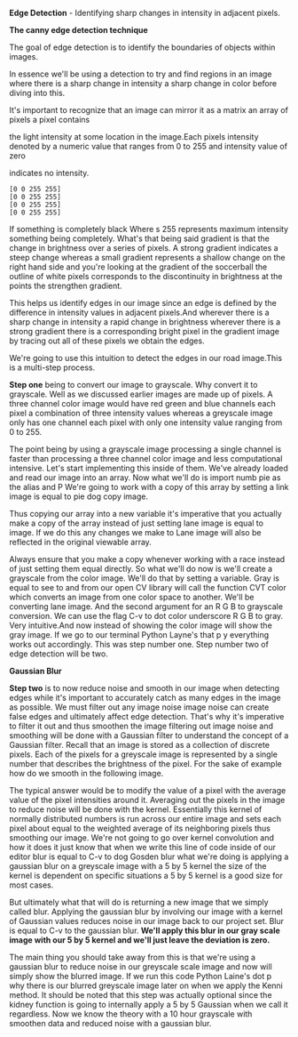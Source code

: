 **Edge Detection** - Identifying sharp changes in intensity in adjacent pixels.

**The canny edge detection technique**

The goal of edge detection is to identify the boundaries of objects within images.

In essence we'll be using a detection to try and find regions in an image where there is a sharp change in intensity a sharp change in color before diving into this.

It's important to recognize that an image can mirror it as a matrix an array of pixels a pixel contains

the light intensity at some location in the image.Each pixels intensity denoted by a numeric value that ranges from 0 to 255 and intensity value of zero

indicates no intensity.

```
[0 0 255 255]
[0 0 255 255]
[0 0 255 255]
[0 0 255 255]
```

If something is completely black Where s 255 represents maximum intensity something being completely. What's that being said gradient is that the change in brightness over a series of pixels. A strong gradient indicates a steep change whereas a small gradient represents a shallow change on the right hand side and you're looking at the gradient of the soccerball the outline of white pixels corresponds to the discontinuity in brightness at the points the strengthen gradient.

This helps us identify edges in our image since an edge is defined by the difference in intensity values in adjacent pixels.And wherever there is a sharp change in intensity a rapid change in brightness wherever there is a strong gradient there is a corresponding bright pixel in the gradient image by tracing out all of these pixels we obtain the edges.

We're going to use this intuition to detect the edges in our road image.This is a multi-step process.

**Step one** being to convert our image to grayscale. Why convert it to grayscale. Well as we discussed earlier images are made up of pixels. A three channel color image would have red green and blue channels each pixel a combination of three intensity values whereas a greyscale image only has one channel each pixel with only one intensity value ranging from 0 to 255.

The point being by using a grayscale image processing a single channel is faster than processing a three channel color image and less computational intensive. Let's start implementing this inside of them. We've already loaded and read our image into an array. Now what we'll do is import numb pie as the alias and P We're going to work with a copy of this array by setting a link image is equal to pie dog copy image.

Thus copying our array into a new variable it's imperative that you actually make a copy of the array instead of just setting lane image is equal to image. If we do this any changes we make to Lane image will also be reflected in the original viewable array.

Always ensure that you make a copy whenever working with a race instead of just setting them equal directly. So what we'll do now is we'll create a grayscale from the color image. We'll do that by setting a variable. Gray is equal to see to and from our open CV library will call the function CVT color which converts an image from one color space to another. We'll be converting lane image. And the second argument for an R G B to grayscale conversion. We can use the flag C-v to dot color underscore R G B to gray. Very intuitive.And now instead of showing the color image will show the gray image. If we go to our terminal Python Layne's that p y everything works out accordingly. This was step number one. Step number two of edge detection will be two.

**Gaussian Blur**

**Step two** is to now reduce noise and smooth in our image when detecting edges while it's important to accurately catch as many edges in the image as possible. We must filter out any image noise image noise can create false edges and ultimately affect edge detection. That's why it's imperative to filter it out and thus smoothen the image filtering out image noise and smoothing will be done with a Gaussian filter to understand the concept of a Gaussian filter. Recall that an image is stored as a collection of discrete pixels. Each of the pixels for a greyscale image is represented by a single number that describes the brightness of the pixel. For the sake of example how do we smooth in the following image.

The typical answer would be to modify the value of a pixel with the average value of the pixel intensities around it. Averaging out the pixels in the image to reduce noise will be done with the kernel. Essentially this kernel of normally distributed numbers is run across our entire image and sets each pixel about equal to the weighted average of its neighboring pixels thus smoothing our image. We're not going to go over kernel convolution and how it does it just know that when we write this line of code inside of our editor blur is equal to C-v to dog Gosden blur what we're doing is applying a gaussian blur on a greyscale image with a 5 by 5 kernel the size of the kernel is dependent on specific situations a 5 by 5 kernel is a good size for most cases.

But ultimately what that will do is returning a new image that we simply called blur. Applying the gaussian blur by involving our image with a kernel of Gaussian values reduces noise in our image back to our project set. Blur is equal to C-v to the gaussian blur. **We'll apply this blur in our gray scale image with our 5 by 5 kernel and we'll just leave the deviation is zero.**

The main thing you should take away from this is that we're using a gaussian blur to reduce noise in our greyscale scale image and now will simply show the blurred image. If we run this code Python Laine's dot p why there is our blurred greyscale image later on when we apply the Kenni method. It should be noted that this step was actually optional since the kidney function is going to internally apply a 5 by 5 Gaussian when we call it regardless. Now we know the theory with a 10 hour grayscale with smoothen data and reduced noise with a gaussian blur.

